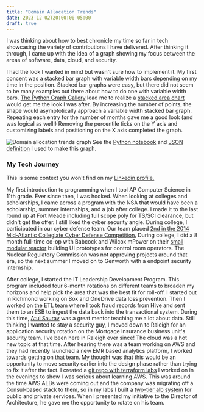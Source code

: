 ```yaml
---
title: "Domain Allocation Trends"
date: 2023-12-02T20:00:00-05:00
draft: true
---
```


I was thinking about how to best chronicle my time so far in tech showcasing the variety of contributions I have delivered. After thinking it through, I came up with the idea of a graph showing my focus between the areas of software, data, cloud, and security.

I had the look I wanted in mind but wasn't sure how to implement it. My first concent was a stacked bar graph with variable width bars depending on my time in the position. Stacked bar graphs were easy, but there did not seem to be many examples out there about how to do one with variable width bars. [The Python Graph Gallery](https://python-graph-gallery.com/) lead me to realize a [stacked area chart](https://python-graph-gallery.com/251-stacked-area-chart-with-seaborn-style/) would get me the look I was after. By increasing the number of points, the shape would asymptotically approach a variable width stacked bar graph. Repeating each entry for the number of months gave me a good look (and was logical as well!) Removing the percentile ticks on the Y axis and customizing labels and positioning on the X axis completed the graph.

![Domain allocation trends graph](https://images.danieladamstech.com/2023-daniel-adams-domain-allocation-trends.svg)
See the [Python notebook](https://github.com/danieladams456/blog-danieladamstech/blob/main/content/code-examples/domain-allocation-trends.ipynb) and [JSON definition](https://github.com/danieladams456/blog-danieladamstech/blob/main/content/code-examples/domain-allocation-trends.json) I used to make this graph.

### My Tech Journey

This is some context you won't find on my [Linkedin profile.](https://www.linkedin.com/in/danieladams15/)

My first introduction to programming when I tool AP Computer Science in 11th grade. Ever since then, I was hooked. When looking at colleges and scholarships, I came across a program with the NSA that would have been a scholarship, summer internships, and a job after college. I made it to the last round up at Fort Meade including full scope poly for TS/SCI clearance, but didn't get the offer. I still liked the cyber security angle. During college, I participated in our cyber defense team. Our team placed [2nd in the 2014 Mid-Atlantic Collegiate Cyber Defense Competition.](https://maccdc.org/maccdc-2014/) During college, I did a 8 month full-time co-op with Babcock and Wilcox mPower on their [small modular reactor](https://www.forbes.com/sites/rodadams/2017/03/13/bechtel-and-bwxt-quietly-terminate-mpower-reactor-project/) building UI prototypes for control room operators. The Nuclear Regulatory Commission was not approving projects around that era, so the next summer I moved on to Genworth with a endpoint security internship.

After college, I started the IT Leadership Development Program. This program included four 6-month rotations on different teams to broaden my horizons and help pick the area that was the best fit for roll-off. I started out in Richmond working on Box and OneDrive data loss prevention. Then I worked on the ETL team where I took fraud records from Hive and sent them to an ESB to ingest the data back into the transactional system. During this time, [Atul Saurav](https://www.linkedin.com/in/atulsaurav/) was a great mentor teaching me a lot about data. Still thinking I wanted to stay a security guy, I moved down to Raleigh for an application security rotation on the Mortgage Insurance business unit's security team. I've been here in Raleigh ever since! The cloud was a hot new topic at that time. After hearing there was a team working on AWS and they had recently launched a new EMR based analytics platform, I worked towards getting on that team. My thought was that this would be an opportunity to move security earlier into the design phase rather than trying to fix it after the fact. I created a [git repo with terraform labs](https://github.com/danieladams456/aws-labs) I worked on in the evenings to show I was serious about learning AWS. This was around the time AWS ALBs were coming out and the company was migrating off a Consul-based stack to them, so in my labs I built a [two-tier alb system](https://github.com/danieladams456/aws-labs/tree/master/dual_alb) for public and private services. When I presented my initiative to the Director of Architecture, he gave me the opportunity to rotate on his team.
